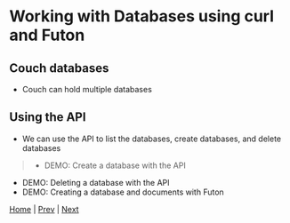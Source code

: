 
# Working with Databases using curl and Futon

## Couch databases

- Couch can hold multiple databases


## Using the API

- We can use the API to list the databases, create databases, and delete databases

>- DEMO: Create a database with the API
- DEMO: Deleting a database with the API
- DEMO: Creating a database and documents with Futon




[Home](/) | [Prev](/1-intro) | [Next](/3-tbd)
